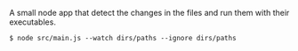 A small node app that detect the changes in the files and run them with their executables.

```shell
$ node src/main.js --watch dirs/paths --ignore dirs/paths
```
